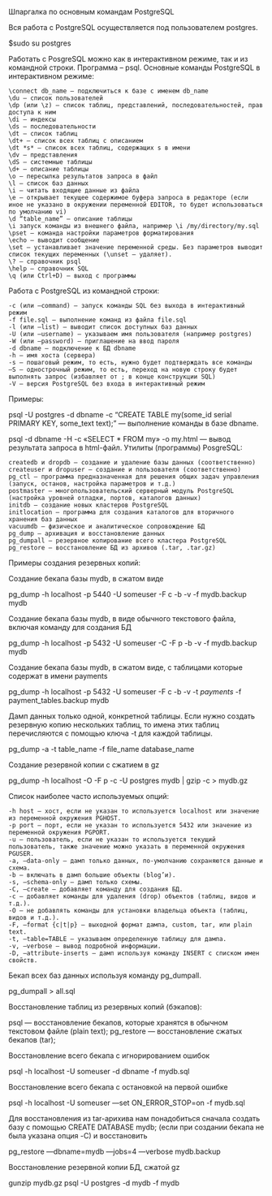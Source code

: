 
Шпаргалка по основным командам PostgreSQL

Вся работа с PostgreSQL осуществляется под пользователем postgres.

$sudo su postgres

Работать с PosgreSQL можно как в интерактивном режиме, так и из командной строки. Программа – psql.
Основные команды PostgreSQL в интерактивном режиме:

    \connect db_name – подключиться к базе с именем db_name
    \du – список пользователей
    \dp (или \z) – список таблиц, представлений, последовательностей, прав доступа к ним
    \di – индексы
    \ds – последовательности
    \dt – список таблиц
    \dt+ — список всех таблиц с описанием
    \dt *s* — список всех таблиц, содержащих s в имени
    \dv – представления
    \dS – системные таблицы
    \d+ – описание таблицы
    \o – пересылка результатов запроса в файл
    \l – список баз данных
    \i – читать входящие данные из файла
    \e – открывает текущее содержимое буфера запроса в редакторе (если иное не указано в окружении переменной EDITOR, то будет использоваться по умолчанию vi)
    \d “table_name” – описание таблицы
    \i запуск команды из внешнего файла, например \i /my/directory/my.sql
    \pset – команда настройки параметров форматирования
    \echo – выводит сообщение
    \set – устанавливает значение переменной среды. Без параметров выводит список текущих переменных (\unset – удаляет).
    \? – справочник psql
    \help – справочник SQL
    \q (или Ctrl+D) – выход с программы

Работа с PostgreSQL из командной строки:

    -c (или –command) – запуск команды SQL без выхода в интерактивный режим
    -f file.sql — выполнение команд из файла file.sql
    -l (или –list) – выводит список доступных баз данных
    -U (или –username) – указываем имя пользователя (например postgres)
    -W (или –password) – приглашение на ввод пароля
    -d dbname — подключение к БД dbname
    -h – имя хоста (сервера)
    -s – пошаговый режим, то есть, нужно будет подтверждать все команды
    –S – однострочный режим, то есть, переход на новую строку будет выполнять запрос (избавляет от ; в конце конструкции SQL)
    -V – версия PostgreSQL без входа в интерактивный режим

Примеры:

psql -U postgres -d dbname -c “CREATE TABLE my(some_id serial PRIMARY KEY, some_text text);” — выполнение команды в базе dbname.

psql -d dbname -H -c «SELECT * FROM my» -o my.html — вывод результата запроса в html-файл.
Утилиты (программы) PosgreSQL:

    createdb и dropdb – создание и удаление базы данных (соответственно)
    createuser и dropuser – создание и пользователя (соответственно)
    pg_ctl – программа предназначенная для решения общих задач управления (запуск, останов, настройка параметров и т.д.)
    postmaster – многопользовательский серверный модуль PostgreSQL (настройка уровней отладки, портов, каталогов данных)
    initdb – создание новых кластеров PostgreSQL
    initlocation – программа для создания каталогов для вторичного хранения баз данных
    vacuumdb – физическое и аналитическое сопровождение БД
    pg_dump – архивация и восстановление данных
    pg_dumpall – резервное копирование всего кластера PostgreSQL
    pg_restore – восстановление БД из архивов (.tar, .tar.gz)

Примеры создания резервных копий:

Создание бекапа базы mydb, в сжатом виде

pg_dump -h localhost -p 5440 -U someuser -F c -b -v -f mydb.backup mydb

Создание бекапа базы mydb, в виде обычного текстового файла, включая команду для создания БД

pg_dump -h localhost -p 5432 -U someuser -C -F p -b -v -f mydb.backup mydb

Создание бекапа базы mydb, в сжатом виде, с таблицами которые содержат в имени payments

pg_dump -h localhost -p 5432 -U someuser -F c -b -v -t *payments* -f payment_tables.backup mydb

Дамп данных только одной, конкретной таблицы. Если нужно создать резервную копию нескольких таблиц, то имена этих таблиц перечисляются с помощью ключа -t для каждой таблицы.

pg_dump -a -t table_name -f file_name database_name

Создание резервной копии с сжатием в gz

pg_dump -h localhost -O -F p -c -U postgres mydb | gzip -c > mydb.gz

Список наиболее часто используемых опций:

    -h host — хост, если не указан то используется localhost или значение из переменной окружения PGHOST.
    -p port — порт, если не указан то используется 5432 или значение из переменной окружения PGPORT.
    -u — пользователь, если не указан то используется текущий пользователь, также значение можно указать в переменной окружения PGUSER.
    -a, —data-only — дамп только данных, по-умолчанию сохраняются данные и схема.
    -b — включать в дамп большие объекты (blog’и).
    -s, —schema-only — дамп только схемы.
    -C, —create — добавляет команду для создания БД.
    -c — добавляет команды для удаления (drop) объектов (таблиц, видов и т.д.).
    -O — не добавлять команды для установки владельца объекта (таблиц, видов и т.д.).
    -F, —format {c|t|p} — выходной формат дампа, custom, tar, или plain text.
    -t, —table=TABLE — указываем определенную таблицу для дампа.
    -v, —verbose — вывод подробной информации.
    -D, —attribute-inserts — дамп используя команду INSERT с списком имен свойств.

Бекап всех баз данных используя команду pg_dumpall.

pg_dumpall > all.sql

Восстановление таблиц из резервных копий (бэкапов):

psql — восстановление бекапов, которые хранятся в обычном текстовом файле (plain text);
pg_restore — восстановление сжатых бекапов (tar);

Восстановление всего бекапа с игнорированием ошибок

psql -h localhost -U someuser -d dbname -f mydb.sql

Восстановление всего бекапа с остановкой на первой ошибке

psql -h localhost -U someuser —set ON_ERROR_STOP=on -f mydb.sql

Для восстановления из tar-арихива нам понадобиться сначала создать базу с помощью CREATE DATABASE mydb; (если при создании бекапа не была указана опция -C) и восстановить

pg_restore —dbname=mydb —jobs=4 —verbose mydb.backup

Восстановление резервной копии БД, сжатой gz

gunzip mydb.gz
psql -U postgres -d mydb -f mydb

